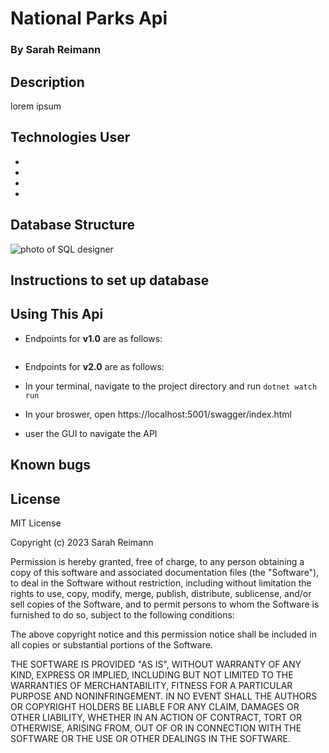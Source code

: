 # National Parks Api

### By Sarah Reimann

## Description

lorem ipsum

## Technologies User

*
*
*
*

## Database Structure
![photo of SQL designer](./Factory/wwwroot/imgs/schema.png)

## Instructions to set up database

## Using This Api

* Endpoints for **v1.0** are as follows:

```
```

* Endpoints for **v2.0** are as follows:

* In your terminal, navigate to the project directory and run ```dotnet watch run``` 
* In your broswer, open https://localhost:5001/swagger/index.html
* user the GUI to navigate the API

## Known bugs

## License

MIT License

Copyright (c) 2023 Sarah Reimann

Permission is hereby granted, free of charge, to any person obtaining a copy
of this software and associated documentation files (the "Software"), to deal
in the Software without restriction, including without limitation the rights
to use, copy, modify, merge, publish, distribute, sublicense, and/or sell
copies of the Software, and to permit persons to whom the Software is
furnished to do so, subject to the following conditions:

The above copyright notice and this permission notice shall be included in all
copies or substantial portions of the Software.

THE SOFTWARE IS PROVIDED "AS IS", WITHOUT WARRANTY OF ANY KIND, EXPRESS OR
IMPLIED, INCLUDING BUT NOT LIMITED TO THE WARRANTIES OF MERCHANTABILITY,
FITNESS FOR A PARTICULAR PURPOSE AND NONINFRINGEMENT. IN NO EVENT SHALL THE
AUTHORS OR COPYRIGHT HOLDERS BE LIABLE FOR ANY CLAIM, DAMAGES OR OTHER
LIABILITY, WHETHER IN AN ACTION OF CONTRACT, TORT OR OTHERWISE, ARISING FROM,
OUT OF OR IN CONNECTION WITH THE SOFTWARE OR THE USE OR OTHER DEALINGS IN THE
SOFTWARE.